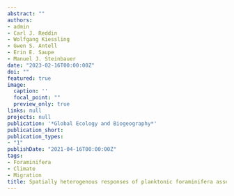 ```yaml
---
abstract: "" 
authors:
- admin
- Carl J. Reddin
- Wolfgang Kiessling
- Gwen S. Antell
- Erin E. Saupe
- Manuel J. Steinbauer  
date: "2023-02-16T00:00:00Z"
doi: ""
featured: true
image:
  caption: ''
  focal_point: ""
  preview_only: true
links: null
projects: null
publication: '*Global Ecology and Biogeography*'
publication_short:
publication_types:
- "1"
publishDate: "2021-04-16T00:00:00Z"
tags:
- Foraminifera
- Climate
- Migration
title: Spatially heterogenous responses of planktonic foraminifera assemblages over 700,000 years of climate change
---
```




